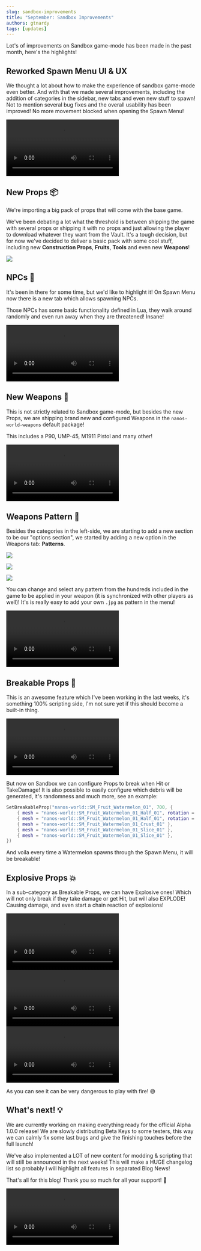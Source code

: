 ```yaml
---
slug: sandbox-improvements
title: "September: Sandbox Improvements"
authors: gtnardy
tags: [updates]
---
```


Lot's of improvements on Sandbox game-mode has been made in the past month, here's the highlights!

## Reworked Spawn Menu UI & UX

We thought a lot about how to make the experience of sandbox game-mode even better. And with that we made several improvements, including the addition of categories in the sidebar, new tabs and even new stuff to spawn! Not to mention several bug fixes and the overall usability has been improved! No more movement blocked when opening the Spawn Menu!

<video controls="true" allowfullscreen="true">
    <source src="/videos/blog/sandbox-improvements/new-sandbox-ui.webm" />
</video>


## New Props 📦

We're importing a big pack of props that will come with the base game.

We've been debating a lot what the threshold is between shipping the game with several props or shipping it with no props and just allowing the player to download whatever they want from the Vault. It's a tough decision, but for now we've decided to deliver a basic pack with some cool stuff, including new **Construction Props**, **Fruits**, **Tools** and even new **Weapons**!

![](/img/blog/sandbox-improvements/new-props.jpg)


## NPCs 🤖

It's been in there for some time, but we'd like to highlight it! On Spawn Menu now there is a new tab which allows spawning NPCs.

Those NPCs has some basic functionality defined in Lua, they walk around randomly and even run away when they are threatened! Insane!

<video controls="true" allowfullscreen="true">
    <source src="/videos/blog/sandbox-improvements/npcs.webm" />
</video>

## New Weapons  🔫

This is not strictly related to Sandbox game-mode, but besides the new Props, we are shipping brand new and configured Weapons in the `nanos-world-weapons` default package!

This includes a P90, UMP-45, M1911 Pistol and many other!

<video controls="true" allowfullscreen="true">
    <source src="/videos/blog/sandbox-improvements/new-weapons.webm" />
</video>


## Weapons Pattern 🎨

Besides the categories in the left-side, we are starting to add a new section to be our "options section", we started by adding a new option in the Weapons tab: **Patterns**.

![](/img/blog/sandbox-improvements/weapon-pattern.jpg)

![](/img/blog/sandbox-improvements/weapon-pattern-floor.jpg)

![](/img/blog/sandbox-improvements/weapon-pattern-infernoo.jpg)

You can change and select any pattern from the hundreds included in the game to be applied in your weapon (it is synchronized with other players as well)! It's is really easy to add your own `.jpg` as pattern in the menu!

<video controls="true" allowfullscreen="true">
    <source src="/videos/blog/sandbox-improvements/weapons-pattern.webm" />
</video>


## Breakable Props 🍉

This is an awesome feature which I've been working in the last weeks, it's something 100% scripting side, I'm not sure yet if this should become a built-in thing.

<video controls="true" allowfullscreen="true">
    <source src="/videos/blog/sandbox-improvements/breakable-watermelon.webm" />
</video>

But now on Sandbox we can configure Props to break when Hit or TakeDamage! It is also possible to easily configure which debris will be generated, it's randomness and much more, see an example:

```lua
SetBreakableProp("nanos-world::SM_Fruit_Watermelon_01", 700, {
	{ mesh = "nanos-world::SM_Fruit_Watermelon_01_Half_01", rotation = Rotator() },
	{ mesh = "nanos-world::SM_Fruit_Watermelon_01_Half_01", rotation = Rotator(180, 0, 0) },
	{ mesh = "nanos-world::SM_Fruit_Watermelon_01_Crust_01" },
	{ mesh = "nanos-world::SM_Fruit_Watermelon_01_Slice_01" },
	{ mesh = "nanos-world::SM_Fruit_Watermelon_01_Slice_01" },
})
```

And voila every time a Watermelon spawns through the Spawn Menu, it will be breakable!


## Explosive Props 💥

In a sub-category as Breakable Props, we can have Explosive ones! Which will not only break if they take damage or get Hit, but will also EXPLODE! Causing damage, and even start a chain reaction of explosions!

<video controls="true" allowfullscreen="true">
    <source src="/videos/blog/sandbox-improvements/chain-explosions.webm" />
</video>

<video controls="true" allowfullscreen="true">
    <source src="/videos/blog/sandbox-improvements/gas-house-explosion.webm" />
</video>

<video controls="true" allowfullscreen="true">
    <source src="/videos/blog/sandbox-improvements/gas-explosion-danger.webm" />
</video>

As you can see it can be very dangerous to play with fire! 😅


## What's next! 💡

We are currently working on making everything ready for the official Alpha 1.0.0 release! We are slowly distributing Beta Keys to some testers, this way we can calmly fix some last bugs and give the finishing touches before the full launch!

We've also implemented a LOT of new content for modding & scripting that will still be announced in the next weeks! This will make a HUGE changelog list so probably I will highlight all features in separated Blog News!

That's all for this blog! Thank you so much for all your support! 🥰

<video controls="true" allowfullscreen="true">
    <source src="/videos/blog/sandbox-improvements/watch-teaser.webm" />
</video>
